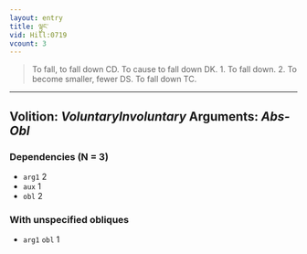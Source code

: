 ```yaml
---
layout: entry
title: ལྟུང་
vid: Hill:0719
vcount: 3
---
```

> To fall, to fall down CD\. To cause to fall down DK\. 1\. To fall down\. 2\. To become smaller, fewer DS\. To fall down TC\.

---
Volition: _VoluntaryInvoluntary_
Arguments: _Abs-Obl_
---

### Dependencies (N = 3)
* `arg1` 2
* `aux` 1
* `obl` 2


### With unspecified obliques
* `arg1` `obl` 1
